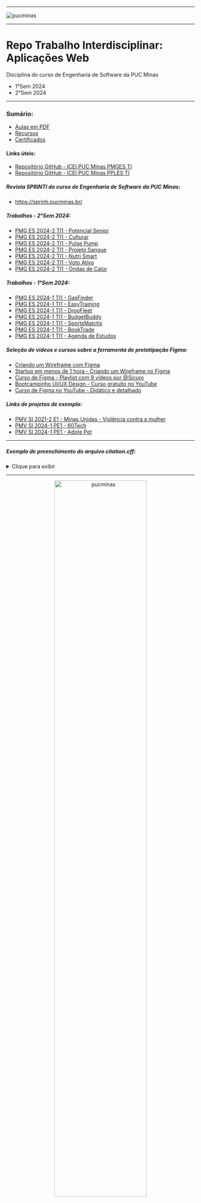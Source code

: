 -----

<img alt="pucminas" src="https://joaopauloaramuni.github.io/image/fundo_teams_icei_capa_svg_3.svg?raw=true"/>

-----

# Repo Trabalho Interdisciplinar: Aplicações Web

Disciplina do curso de Engenharia de Software da PUC Minas

- 1°Sem 2024
- 2°Sem 2024

-----

### Sumário:
- [Aulas em PDF](https://github.com/joaopauloaramuni/trabalho-interdisciplinar-aplicacoes-web/tree/main/PDF)
- [Recursos](https://github.com/joaopauloaramuni/trabalho-interdisciplinar-aplicacoes-web/tree/main/RECURSOS)
- [Certificados](https://github.com/joaopauloaramuni/trabalho-interdisciplinar-aplicacoes-web/tree/main/CERTIFICADOS)

#### Links úteis:
- [Repositório GitHub - ICEI PUC Minas PMGES TI](https://github.com/ICEI-PUC-Minas-PMGES-TI)
- [Repositório GitHub - ICEI PUC Minas PPLES TI](https://github.com/ICEI-PUC-Minas-PPLES-TI)

##### Revista SPRINTI do curso de Engenharia de Software da PUC Minas:

- https://sprinti.pucminas.br/

##### Trabalhos - 2°Sem 2024:

- [PMG ES 2024-2 TI1 - Potencial Senior](https://github.com/ICEI-PUC-Minas-PMGES-TI/pmg-es-2024-2-ti1-2401100-potencial-senior)
- [PMG ES 2024-2 TI1 - Culturar](https://github.com/ICEI-PUC-Minas-PMGES-TI/pmg-es-2024-2-ti1-2401100-tech-cult)
- [PMG ES 2024-2 TI1 - Pulse Pump](https://github.com/ICEI-PUC-Minas-PMGES-TI/pmg-es-2024-2-ti1-2401100-projeto-treinos)
- [PMG ES 2024-2 TI1 - Projeto Sangue](https://github.com/ICEI-PUC-Minas-PMGES-TI/pmg-es-2024-2-ti1-2401100-projeto-sangue)
- [PMG ES 2024-2 TI1 - Nutri Smart](https://github.com/ICEI-PUC-Minas-PMGES-TI/pmg-es-2024-2-ti1-2401100-projeto-alimentacao-saudavel)
- [PMG ES 2024-2 TI1 - Voto Ativo](https://github.com/ICEI-PUC-Minas-PMGES-TI/pmg-es-2024-2-ti1-2401100-projeto-ativa-politica)
- [PMG ES 2024-2 TI1 - Ondas de Calor](https://github.com/ICEI-PUC-Minas-PMGES-TI/pmg-es-2024-2-ti1-2401100-projeto-ondas-de-calor)

##### Trabalhos - 1°Sem 2024:

- [PMG ES 2024-1 TI1 - GasFinder](https://github.com/ICEI-PUC-Minas-PMGES-TI/pmg-es-2024-1-ti1-2010200-gas-finder)
- [PMG ES 2024-1 TI1 - EasyTraining](https://github.com/ICEI-PUC-Minas-PMGES-TI/pmg-es-2024-1-ti1-2010200-easy-training)
- [PMG ES 2024-1 TI1 - DropFleet](https://github.com/ICEI-PUC-Minas-PMGES-TI/pmg-es-2024-1-ti1-2010200-dropfleet)
- [PMG ES 2024-1 TI1 - BudgetBuddy](https://github.com/ICEI-PUC-Minas-PMGES-TI/pmg-es-2024-1-ti1-2010200-budget_buddy)
- [PMG ES 2024-1 TI1 - SportsMatchs](https://github.com/ICEI-PUC-Minas-PMGES-TI/pmg-es-2024-1-ti1-2010200-sports-matchs)
- [PMG ES 2024-1 TI1 - BookTrade](https://github.com/ICEI-PUC-Minas-PMGES-TI/pmg-es-2024-1-ti1-2010200-booktrade)
- [PMG ES 2024-1 TI1 - Agenda de Estudos](https://github.com/ICEI-PUC-Minas-PMGES-TI/pmg-es-2024-1-ti1-2010200-agenda-de-estudos)

##### Seleção de vídeos e cursos sobre a ferramenta de prototipação Figma:

- [Criando um Wireframe com Figma](https://www.youtube.com/watch?v=nxI661ksPYM)  
- [Startup em menos de 1 hora - Criando um Wireframe no Figma](https://www.youtube.com/watch?v=Y-Z3kNssFSo)  
- [Curso de Figma - Playlist com 9 vídeos por @Sicuro](https://www.youtube.com/watch?v=y6AfYQ8UgPc&list=PLbNPqddwHzCjODpXISneYxXMSynJFhHmT)  
- [Bootcampinho UI/UX Design - Curso gratuito no YouTube](https://sheisacreative.com.br/curso/bootcampinho-ui-ux-design)  
- [Curso de Figma no YouTube - Didático e detalhado](https://www.cursou.com.br/design/figma/#player)  

##### Links de projetos de exemplo:

- [PMV SI 2021-2 E1 - Minas Unidas - Violência contra a mulher](https://github.com/ICEI-PUC-Minas-PMV-SI/pmv-si-2021-2-e1-proj-web-t1-violencia-mulher)  
- [PMV SI 2024-1 PE1 - 60Tech](https://github.com/ICEI-PUC-Minas-PMV-SI/pmv-si-2024-1-pe1-t5-60tech)  
- [PMV SI 2024-1 PE1 - Adote Pet](https://github.com/ICEI-PUC-Minas-PMV-SI/pmv-si-2024-1-pe1-t5-adote-pet/blob/main/docs/interface.md)  

-----

##### Exemplo de preenchimento do arquivo **citation.cff**:

<details>
  <summary>Clique para exibir</summary>

```
cff-version: 1.0.1
message: Please cite this software using these metadata.
title: QuelCaramel – Sistema de E-commerce para Doces Artesanais
authors:
  - family-names: Panzera
    given-names: Arthur Lara
  - family-names: Ribeiro
    given-names: Rafaela Oliveira
  - family-names: Ferreira
    given-names: Thiago Henrique Lacerda
  - name-suffix: Professor
    affiliation: PUC Minas
    family-names: Maia Filho
    given-names: Danilo de Quadros
  - name-suffix: Professor
    affiliation: PUC Minas
    family-names: Aramuni
    given-names: João Paulo Carneiro
  - name-suffix: Professor
    affiliation: PUC Minas
    family-names: Marques
    given-names: Ramon Lacerda
keywords:
  - e-commerce
  - Laravel
  - PHP
  - loja virtual
  - integração com WhatsApp
repository-code: https://github.com/RafaelaRibe1ro/quelcaramel
license: CC-BY-4.0
version: 1.0.0
date-released: 2025-06-19
```
</details>

-----

<div align="center">
  <img width="70%" alt="pucminas" src="https://joaopauloaramuni.github.io/image/engsoft2.svg?raw=true"/>
</div>

-----
